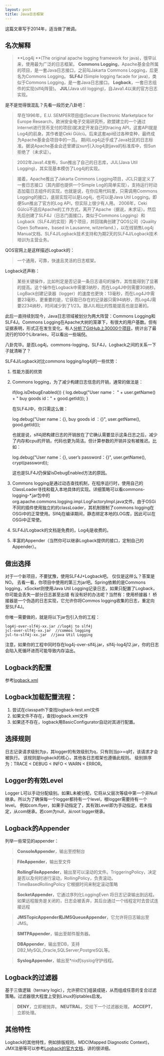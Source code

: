 ```yaml
---
layout: post
title: Java日志框架
---
```


<div class="message">
  这篇文章写于2014年，适当做了微调。
</div>

## 名次解释
>**Log4j **(The original apache logging framework for java)，很早以来，使用最为广泛的日志框架。 
>**Commons Logging**，Apache基金会所属的项目，是一套Java日志接口，之前叫Jakarta Commons Logging，后更名为Commons Logging。
>**SLF4J** (Simple logging facade for java)，类似于Commons Logging，是一套Java日志接口。
>**Logback**，一套日志组件的实现(slf4j阵营)。
>**JUL**(Java util logging)，自Java1.4以来的官方日志实现。
 
是不是觉得很混乱？先看一段历史八卦吧：

>早在1996年，E.U. SEMPER项目组(Secure Electronic Marketplace for Europe Research，欧洲安全电子交易研究所，欧盟建立的一个通过Internet进行货币支付的项目)就决定开发自己的tracing API，这套API就是Log4j的前身。其作者是Ceki Gülcü。后来这套api经过各种变种，最终成为Apache基金会项目中的一员。 期间Log4j近乎成了Java社区的日志标准。据说Apache基金会还曾建议sun引入log4j到java的标准库中，但Sun拒绝了（未求证）。
 
>2002年Java1.4发布，Sun推出了自己的日志库，JUL(Java Util Logging)，其实现基本模仿了Log4j的实现。
 
>接着，Apache推出了Jakarta  Commons Logging项目，JCL只是定义了一套日志接口（其内部也提供一个Simple Log的简单实现），支持运行时动态加载日志组件的实现，也就是说，在你应用代码里，只需调用Commons Logging的接口，底层实现可以是Log4j，也可以是Java Util Logging。即便Sun推出了官方的Log API，但实际上很少有人用。
>2006年，Ceki Gülcü不适应Apache的工作方式，离开了Apache（据说，未求证）。然后先后创建了SLF4J（日志门面接口，类似于Commons Logging）和Logback（SLF4J的实现）两个项目，并回瑞典创建了QOS公司（Quality Open Software，based in Lausanne, witzerland.），以在线销售Log4j Manual文档、SLF4J/Logback技术支持和为期2天的SLF4J/Logback技术培训为主营业务。

QOS官网上是这样描述Logback的： 
>一个通用，可靠，快速且灵活的日志框架。
 
Logback还声称：
>某些关键操作，比如判定是否记录一条日志语句的操作，其性能得到了显著的提高。这个操作在Logback中需要3纳秒，而在Log4J中则需要30纳秒。LogBack创建记录器（logger）的速度也更快：13毫秒，而在Log4J中需要23毫秒。更重要的是，它获取已存在的记录器只需94纳秒，而Log4J需要2234纳秒，时间减少到了1/23。跟JUL相比的性能提高也是显著的。
 
此后一直持续到现今，Java日志领域被划分为两大阵营：Commons Logging和SLF4J。Commons Logging在Apache大树的笼罩下，有很大的用户基数。但有证据表明，形式正在发生变化。有人[分析了GitHub上30000个项目](http://www.takipiblog.com/2013/11/20/we-analyzed-30000-github-projects-here-are-the-top-100-libraries-in-java-js-and-ruby/ )，统计出了最流行的100个Libraries，可以看出一些端倪。
 
八卦完毕。是否Log4j，commons-logging，SLF4J，Logback之间的关系一下子就清晰了？

SLF4J/Logback对比commons logging/log4j的一些优势：

1. 性能方面的优势
2. Commons logging，为了减少构建日志信息的开销，通常的做法是：

	if(log.isDebugEnabled()) {
		log.debug("User name： " +    user.getName() + " buy goods id：" + good.getId());
	}

	在SLF4J中，你只需这么做：

	log.debug("User name：{}, buy goods id ：{}", user.getName(), good.getId());
		
	也就是说，slf4j把构建日志的开销放在了它确认需要显示这条日志之后，减少了内存和cpu的开销，代码也更为简洁。但计算参数的开销并没有被推迟。比如：
		
	log.debug("User name：{}, user’s password：{}", user.getName(), crypt(password));

	这也是SLF4J仍保留isDebugEnabled方法的原因。

3. Commons logging是通过动态查找机制，在程序运行时，使用自己的ClassLoader寻找和载入本地具体的实现。详细策略可以看commons-logging-*.jar包中的org.apache.commons.logging.impl.LogFactoryImpl.java文件。由于OSGi不同的插件使用独立的的classLoader，其机制限制了commons logging在OSGi中的正常使用。Slf4j在编译期间，静态绑定本地的LOG库，因此可以在OSGi中正常使。 
4. SLF4J/Logback的文档是免费的，Log4j是收费的。
5. 丰富的Appender（当然你可以继承Logback提供的接口，定制自己的Appender）。
 
## 做出选择
对于一个新项目，不要犹豫，使用SLF4J+Logback吧。
仅仅是这样么？答案是NO。 
去看一看，你项目中使用的第三方jar吧。Spring依赖的是Commons logging，xSocket则使用Java Util Logging记录日志，如果只配置了Logback，你可能会丢失一部分日志甚至出错
有没有好的办法呢？当然有：使用桥接器！
桥接器是一个伪造的日志实现，它允许你将Commos logging收集的日志，重定向至SLF4J。
 
你唯一需要做的，就是将以下jar包引入你的工程：

	log4j-over-slf4j-xx.jar //log4j to slf4j
	jcl-over-slf4j-xx.jar  //commos logging
	jul-to-slf4j-xx.jar  //java Util Logging
 
注意，如果你的工程中同时存在log4j-over-slf4j.jar，slf4j-log4j12.jar，你的日志会陷入死循环进而可能导致内存溢出。

## Logback的配置
参考[logback.xml](https://github.com/vancefantasy/flyer-springmvc-rest/blob/master/src/main/resources/prod/logback.xml)

## Logback加载配置流程：
1. 尝试在classpath下查找logback-test.xml文件
2. 如果文件不存在，查找logback.xml文件
3. 如果还不存在，logback用BasicConfigurator自动对其进行配置。

##  选择规则
日志记录请求级别为p，其logger的有效级别为q，只有则当p>=q时，该请求才会被执行。
该规则是logback的核心，其他各日志框架也遵循此规则。
级别排序为：TRACE < DEBUG < INFO < WARN < ERROR。

## Logger的有效Level
Logger L可以手动分配级别。如果L未被分配，它将从父层次等级中第一个非Null继承。所以为了确保每一个logger都持有一个level，根logger需要持有一个level。
例如com.flyer，如果手动指定了，其有效Level即为手动指定。若未指定，从com继承。若com为null，从root logger继承。

## Logback的Appender
列举一些常见的appender：
>**ConsoleAppender**，输出至控制台

>**FileAppender**，输出至文件

>**RollingFileAppender**，输出至可以滚动的文件。TriggeringPolicy，决定是否以及何时进行滚动，RollingPolicy，负责滚动。TimeBasedRollingPolicy 它根据时间来制定滚动策略

>**SocketAppender**，它通过序列化LoggingEven 将日志记录输出到远程。如果远程服务是关闭的，日志会被丢弃，其后台通过一个线程定时去尝试连接远程

>**JMSTopicAppender和JMSQueueAppender**，它允许将日志输出至JMS。

>**SMTPAppender**，输出至邮件服务器。

>**DBAppender**，输出至DB，支持DB2,MySQL,Oracle,SQLServer,PostgreSQL等。

>**SyslogAppender**，输出至*nix的syslog守护线程。
 
## Logback的过滤器
基于三值逻辑（ternary logic），允许把它们组装成链，从而组成任意的复合过滤策略。过滤器很大程度上受到Linux的iptables启发。

>**DENY**，立即被抛弃。
**NEUTRAL**，交给下一个过滤器处理。
**ACCEPT**，立即处理。

## 其他特性
Logback的其他特性，例如排版规则，MDC(Mapped Diagnostic Context)，JMX注册等可以参考[Logback的官方文档](http://logback.qos.ch/manual/index.html)，讲的很详细。



